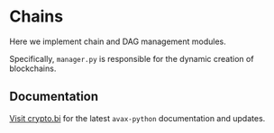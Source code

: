 # Chains

Here we implement chain and DAG management modules.

Specifically, `manager.py` is responsible for the dynamic creation of blockchains.

## Documentation

[Visit crypto.bi](https://crypto.bi/) for the latest `avax-python` documentation and updates.